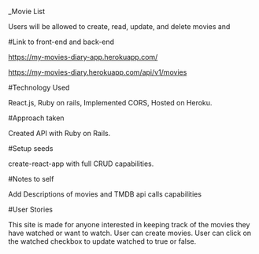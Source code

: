 _Movie List

Users will be allowed to create, read, update, and delete movies and 

#Link to front-end and back-end

https://my-movies-diary-app.herokuapp.com/

https://my-movies-diary.herokuapp.com/api/v1/movies

#Technology Used

React.js, Ruby on rails, Implemented CORS, Hosted on Heroku.

#Approach taken

Created API with Ruby on Rails.

#Setup seeds

create-react-app with full CRUD capabilities.

#Notes to self

Add Descriptions of movies and TMDB api calls capabilities

#User Stories

This site is made for anyone interested in keeping track of the movies they have watched or want to watch.
User can create movies.
User can click on the watched checkbox to update watched to true or false.
